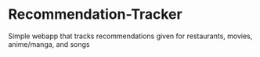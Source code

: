 # Recommendation-Tracker
Simple webapp that tracks recommendations given for restaurants, movies, anime/manga, and songs
